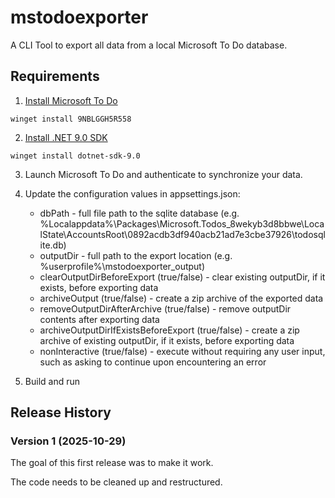 # mstodoexporter
A CLI Tool to export all data from a local Microsoft To Do  database.

## Requirements

1. [Install Microsoft To Do](https://apps.microsoft.com/detail/9nblggh5r558)
```
winget install 9NBLGGH5R558
```

2. [Install .NET 9.0 SDK](https://github.com/adammcclure/dotnet-core/blob/main/release-notes/9.0/install-windows.md)
```
winget install dotnet-sdk-9.0
```

3. Launch Microsoft To Do and authenticate to synchronize your data.

4. Update the configuration values in appsettings.json:

    - dbPath - full file path to the sqlite database (e.g. %Localappdata%\\Packages\\Microsoft.Todos_8wekyb3d8bbwe\\LocalState\\AccountsRoot\\0892acdb3df940acb21ad7e3cbe37926\\todosqlite.db)
    - outputDir - full path to the export location (e.g. %userprofile%\\mstodoexporter_output)
    - clearOutputDirBeforeExport (true/false) - clear existing outputDir, if it exists, before exporting data
    - archiveOutput (true/false) - create a zip archive of the exported data
    - removeOutputDirAfterArchive (true/false) - remove outputDir contents after exporting data
    - archiveOutputDirIfExistsBeforeExport (true/false) - create a zip archive of existing outputDir, if it exists, before exporting data
    - nonInteractive (true/false) - execute without requiring any user input, such as asking to continue upon encountering an error

5. Build and run


## Release History

### Version 1 (2025-10-29)

The goal of this first release was to make it work.

The code needs to be cleaned up and restructured.
